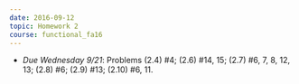 ```yaml
---
date: 2016-09-12
topic: Homework 2
course: functional_fa16
---
```

- *Due Wednesday 9/21*: Problems (2.4) #4; (2.6) #14, 15; (2.7) #6, 7, 8, 12, 13; (2.8) #6; (2.9) #13; (2.10) #6, 11.

